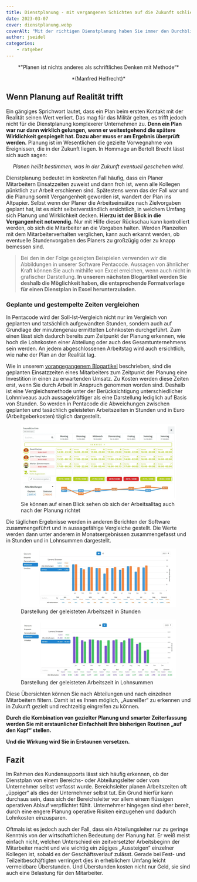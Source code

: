 ```yaml
---
title: Dienstplanung - mit vergangenen Schichten auf die Zukunft schließen
date: 2023-03-07
cover: dienstplanung.webp
coverAlt: "Mit der richtigen Dienstplanung haben Sie immer den Durchblick"
author: jseidel
categories:
    - ratgeber
---
```


<p style="text-align: center;"> *"Planen ist nichts anderes als schriftliches Denken mit Methode“* </p>

<p style="text-align: center;"> *(Manfred Helfrecht)* </p>

## Wenn Planung auf Realität trifft

Ein gängiges Sprichwort lautet, dass ein Plan beim ersten Kontakt mit der Realität seinen Wert verliert. Das mag für das Militär gelten, es trifft jedoch nicht für die Dienstplanung komplexerer Unternehmen zu. **Denn ein Plan war nur dann wirklich gelungen, wenn er weitestgehend die spätere Wirklichkeit gespiegelt hat. Dazu aber muss er am Ergebnis überprüft werden.** Planung ist im Wesentlichen die gezielte Vorwegnahme von Ereignissen, die in der Zukunft liegen. In Hommage an Bertolt Brecht lässt sich auch sagen:

*<p style="text-align: center;"> Planen heißt bestimmen, was in der Zukunft eventuell geschehen wird. </p>*

Dienstplanung bedeutet im konkreten Fall häufig, dass ein Planer Mitarbeitern Einsatzzeiten zuweist und dann froh ist, wenn alle Kollegen pünktlich zur Arbeit erschienen sind. Spätestens wenn das der Fall war und die Planung somit Vergangenheit geworden ist, wandert der Plan ins Altpapier. Selbst wenn der Planer die Arbeitseinsätze nach Zielvorgaben geplant hat, ist es nicht selbstverständlich ersichtlich, in welchem Umfang sich Planung und Wirklichkeit decken. **Hierzu ist der Blick in die Vergangenheit notwendig.** Nur mit Hilfe dieser Rückschau kann kontrolliert werden, ob sich die Mitarbeiter an die Vorgaben halten. Werden Planzeiten mit dem Mitarbeiterverhalten verglichen, kann auch erkannt werden, ob eventuelle Stundenvorgaben des Planers zu großzügig oder zu knapp bemessen sind.

> Bei den in der Folge gezeigten Beispielen verwenden wir die Abbildungen in unserer Software Pentacode. Aussagen von ähnlicher Kraft können Sie auch mithilfe von Excel erreichen, wenn auch nicht in grafischer Darstellung. **In unserem nächsten Blogartikel werden Sie deshalb die Möglichkeit haben, die entsprechende Formatvorlage für einen Dienstplan in Excel herunterzuladen.**

### Geplante und gestempelte Zeiten vergleichen

In Pentacode wird der Soll-Ist-Vergleich nicht nur im Vergleich von geplanten und tatsächlich aufgewandten Stunden, sondern auch auf Grundlage der minutengenau ermittelten Lohnkosten durchgeführt. Zum einen lässt sich dadurch bereits zum Zeitpunkt der Planung erkennen, wie hoch die Lohnkosten einer Abteilung oder auch des Gesamtunternehmens sein werden. An jedem abgeschlossenen Arbeitstag wird auch ersichtlich, wie nahe der Plan an der Realität lag.

Wie in unserem [vorangegangenem Blogartikel](/blog/) beschrieben, sind die geplanten Einsatzzeiten eines Mitarbeiters zum Zeitpunkt der Planung eine Investition in einen zu erwartenden Umsatz. Zu Kosten werden diese Zeiten erst, wenn Sie durch Arbeit in Anspruch genommen worden sind. Deshalb ist eine Vergleichsmethode unter der Berücksichtigung unterschiedlicher Lohnniveaus auch aussagekräftiger als eine Darstellung lediglich auf Basis von Stunden. So werden in Pentacode die Abweichungen zwischen geplanten und tasächlich geleisteten Arbeitszeiten in Stunden und in Euro (Arbeitgeberkosten) täglich dargestellt.

<figure>
<img src="planung_vergleich.webp" alt="Grafischer Vergleich geplanter und geleisteter Stunden" />
<figcaption> Sie können auf einen Blick sehen ob sich der Arbeitsalltag auch nach der Planung richtet </figcaption>
</figure>

Die täglichen Ergebnisse werden in anderen Berichten der Software zusammengeführt und in aussagefähige Vergleiche gestellt. Die Werte werden dann unter anderem in Monatsergebnissen zusammengefasst und in Stunden und in Lohnsummen dargestellt.

<figure>
<img src="stunden_vergleich.webp" alt="Darstellung der geleisteten Arbeitszeit in Stunden" />
<figcaption> Darstellung der geleisteten Arbeitszeit in Stunden </figcaption>
</figure>


<figure>
<img src="kosten_vergleich.webp" alt="Darstellung der geleisteten Arbeitszeit in Lohnsummen" />
<figcaption> Darstellung der geleisteten Arbeitszeit in Lohnsummen </figcaption>
</figure>


Diese Übersichten können Sie nach Abteilungen und nach einzelnen Mitarbeitern filtern. Damit ist es Ihnen möglich, „Ausreißer“ zu erkennen und in Zukunft gezielt und rechtzeitig eingreifen zu können.

**Durch die Kombination von gezielter Planung und smarter Zeiterfassung werden Sie mit erstaunlicher Einfachheit Ihre bisherigen Routinen „auf den Kopf“ stellen.**

**Und die Wirkung wird Sie in Erstaunen versetzen.**

## Fazit

Im Rahmen des Kundensupports lässt sich häufig erkennen, ob der Dienstplan von einem Bereichs- oder Abteilungsleiter oder vom Unternehmer selbst verfasst wurde. Bereichsleiter planen Arbeitszeiten oft „üppiger“ als dies der Unternehmer selbst tut. Ein Grund hierfür kann durchaus sein, dass sich der Bereichsleiter vor allem einem flüssigen operativen Ablauf verpflichtet fühlt. Unternehmer hingegen sind eher bereit, durch eine engere Planung operative Risiken einzugehen und dadurch Lohnkosten einzusparen.

Oftmals ist es jedoch auch der Fall, dass ein Abteilungsleiter nur zu geringe Kenntnis von der wirtschaftlichen Bedeutung der Planung hat. Er weiß meist einfach nicht, welchen Unterschied ein zeitversetzter Arbeitsbeginn der Mitarbeiter macht und wie wichtig ein zügiges „Aussteigen“ einzelner Kollegen ist, sobald es der Geschäftsverlauf zulässt. Gerade bei Fest- und Teilzeitbeschäftigten verringert dies in erheblichem Umfang leicht vermeidbare Überstunden. Und Überstunden kosten nicht nur Geld, sie sind auch eine Belastung für den Mitarbeiter.